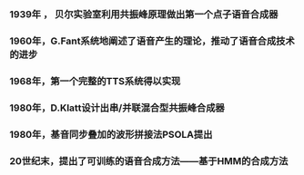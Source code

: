 ### 1939年 ， 贝尔实验室利用共振峰原理做出第一个点子语音合成器





### 1960年，G.Fant系统地阐述了语音产生的理论，推动了语音合成技术的进步





### 1968年，第一个完整的TTS系统得以实现





### 1980年，D.Klatt设计出串/并联混合型共振峰合成器



### 1980年，基音同步叠加的波形拼接法PSOLA提出



### 20世纪末，提出了可训练的语音合成方法——基于HMM的合成方法



